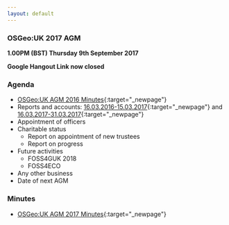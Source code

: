 ```yaml
---
layout: default
---
```


### OSGeo:UK 2017 AGM

**1.00PM (BST) Thursday 9th September 2017**

**Google Hangout Link now closed**

### Agenda

* [OSGeo:UK AGM 2016 Minutes](./agm2016minutes.html){:target="_newpage"}
* Reports and accounts: [16.03.2016-15.03.2017](../files/OSGeo-UK_Accounts_2016-7.pdf){:target="_newpage"} and [16.03.2017-31.03.2017](../files/OSGeo-UK_Accounts_20170316-20170331.pdf){:target="_newpage"}
* Appointment of officers
* Charitable status
    * Report on appointment of new trustees
    * Report on progress
* Future activities
    * FOSS4GUK 2018
    * FOSS4ECO
* Any other business	
* Date of next AGM

### Minutes

* [OSGeo:UK AGM 2017 Minutes](./agm2017minutes.html){:target="_newpage"}
